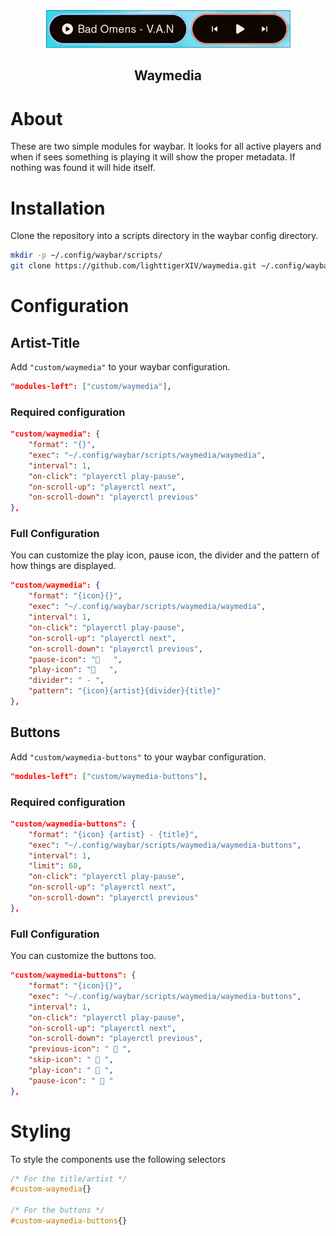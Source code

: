 <div align="center">
<img src="waymedia.webp">

## Waymedia
</div>

# About
These are two simple modules for waybar. It looks for all active players and when if sees something is playing it will show the proper metadata.
If nothing was found it will hide itself.

# Installation
Clone the repository into a scripts directory in the waybar config directory.

```sh
mkdir -p ~/.config/waybar/scripts/
git clone https://github.com/lighttigerXIV/waymedia.git ~/.config/waybar/scripts/
```

# Configuration
## Artist-Title
Add `"custom/waymedia"` to your waybar configuration.

```json
"modules-left": ["custom/waymedia"],
```

### Required configuration
```json
"custom/waymedia": {
    "format": "{}",
    "exec": "~/.config/waybar/scripts/waymedia/waymedia",
    "interval": 1,
    "on-click": "playerctl play-pause",
    "on-scroll-up": "playerctl next",
    "on-scroll-down": "playerctl previous"
},
```

### Full Configuration
You can customize the play icon, pause icon, the divider and the pattern of how things are displayed.

```json
"custom/waymedia": {
    "format": "{icon}{}",
    "exec": "~/.config/waybar/scripts/waymedia/waymedia",
    "interval": 1,
    "on-click": "playerctl play-pause",
    "on-scroll-up": "playerctl next",
    "on-scroll-down": "playerctl previous",
    "pause-icon": "   ",
    "play-icon": "   ",
    "divider": " - ",
    "pattern": "{icon}{artist}{divider}{title}"
},
```

## Buttons
Add `"custom/waymedia-buttons"` to your waybar configuration.

```json
"modules-left": ["custom/waymedia-buttons"],
```

### Required configuration
```json
"custom/waymedia-buttons": {
    "format": "{icon} {artist} - {title}",
    "exec": "~/.config/waybar/scripts/waymedia/waymedia-buttons",
    "interval": 1,
    "limit": 60,
    "on-click": "playerctl play-pause",
    "on-scroll-up": "playerctl next",
    "on-scroll-down": "playerctl previous"
},
```

### Full Configuration
You can customize the buttons too.

```json
"custom/waymedia-buttons": {
    "format": "{icon}{}",
    "exec": "~/.config/waybar/scripts/waymedia/waymedia-buttons",
    "interval": 1,
    "on-click": "playerctl play-pause",
    "on-scroll-up": "playerctl next",
    "on-scroll-down": "playerctl previous",
    "previous-icon": " 󰒮 ",
    "skip-icon": " 󰒭 ",
    "play-icon": "  ",
    "pause-icon": "  "
},
```

# Styling
To style the components use the following selectors
```css
/* For the title/artist */
#custom-waymedia{}

/* For the buttons */
#custom-waymedia-buttons{}
```